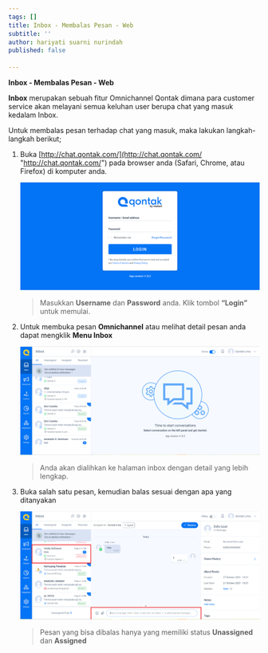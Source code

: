 ```yaml
---
tags: []
title: Inbox - Membalas Pesan - Web
subtitle: ''
author: hariyati suarni nurindah
published: false

---
```

**Inbox - Membalas Pesan - Web**

**Inbox** merupakan sebuah fitur Omnichannel Qontak dimana para customer service akan melayani semua keluhan user berupa chat yang masuk kedalam Inbox.

Untuk membalas pesan terhadap chat yang masuk, maka lakukan langkah-langkah berikut;

1. Buka [http://chat.qontak.com/](http://chat.qontak.com/ "http://chat.qontak.com/") pada browser anda (Safari, Chrome, atau Firefox) di komputer anda.

   ![](/uploads/login-qontak-c.png)

   > Masukkan **Username** dan **Password** anda. Klik tombol **“Login”** untuk memulai.
2. Untuk membuka pesan **Omnichannel** atau melihat detail pesan anda dapat mengklik **Menu Inbox**

   ![](/uploads/inbox1-1.PNG)

   > Anda akan dialihkan ke halaman inbox dengan detail yang lebih lengkap.
3. Buka salah satu pesan, kemudian balas sesuai dengan apa yang ditanyakan

   ![](/uploads/inbox2.PNG)

   > Pesan yang bisa dibalas hanya yang memiliki status **Unassigned** dan **Assigned**
